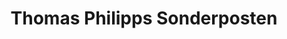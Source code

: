 ---
title: "Thomas Philipps Sonderposten"
url: /ruedesheim/thomas-philipps-sonderposten/
shop: Kramladen
---